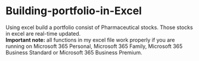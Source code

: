 # Building-portfolio-in-Excel
Using excel build a portfolio consist of Pharmaceutical stocks. Those stocks in excel are real-time updated.<br>
**Important note:** all functions in my excel file work properly if you are running on Microsoft 365 Personal, Microsoft 365 Family, Microsoft 365 Business Standard or Microsoft 365 Business Premium.
